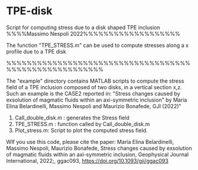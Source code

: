 # TPE-disk
Script for computing stress due to a disk shaped TPE inclusion
%%%%Massimo Nespoli 2022%%%%%%%%%%%%%%%%%%%

The function "TPE_STRESS.m" can be used to compute stresses along a x profile due to a TPE disk

%%%%%%%%%%%%%%%%%%%%%%%%%%%%%%%%%%%%%%%%%%%%%%%%%%%%%%%


The "example" directory contains MATLAB scripts to compute the stress field of a TPE inclusion composed of two disks, in a vertical section x,z.
Such an example is the CASE2 reported in:
"Stress changes caused by exsolution of magmatic fluids within an axi-symmetric inclusion" by Maria Elina Belardinelli, Massimo Nespoli and Maurizio Bonafede, GJI (2022)"


1) Call_double_disk.m : generates the Stress field
2) TPE_STRESS.m : function called by Call_double_disk.m
3) Plot_stress.m: Script to plot the computed stress field.

WIf you use this code, please cite the paper: 
Maria Elina Belardinelli, Massimo Nespoli, Maurizio Bonafede, Stress changes caused by exsolution of magmatic fluids within an axi-symmetric inclusion, Geophysical Journal International, 2022;, ggac093, https://doi.org/10.1093/gji/ggac093
